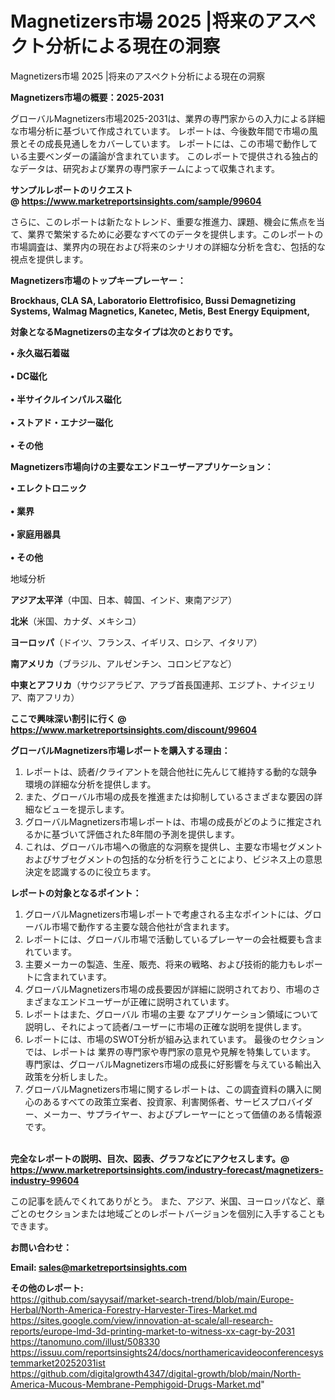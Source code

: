 # Magnetizers市場 2025 |将来のアスペクト分析による現在の洞察
Magnetizers市場 2025 |将来のアスペクト分析による現在の洞察

<strong><b>Magnetizers市場の概要：2025-2031</b></strong>

グローバルMagnetizers市場2025-2031は、業界の専門家からの入力による詳細な市場分析に基づいて作成されています。 レポートは、今後数年間で市場の風景とその成長見通しをカバーしています。 レポートには、この市場で動作している主要ベンダーの議論が含まれています。 このレポートで提供される独占的なデータは、研究および業界の専門家チームによって収集されます。

<strong>サンプルレポートのリクエスト @ <a href=https://www.marketreportsinsights.com/sample/99604>https://www.marketreportsinsights.com/sample/99604</a></strong>

さらに、このレポートは新たなトレンド、重要な推進力、課題、機会に焦点を当て、業界で繁栄するために必要なすべてのデータを提供します。このレポートの市場調査は、業界内の現在および将来のシナリオの詳細な分析を含む、包括的な視点を提供します。

<strong>Magnetizers市場のトップキープレーヤー：</strong>

<strong>Brockhaus, CLA SA, Laboratorio Elettrofisico, Bussi Demagnetizing Systems, Walmag Magnetics, Kanetec, Metis, Best Energy Equipment,</strong>

<strong><b>対象となるMagnetizersの主なタイプは次のとおりです。</b></strong>

<strong>• 永久磁石着磁<br><br>•  DC磁化<br><br>• 半サイクルインパルス磁化<br><br>• ストアド・エナジー磁化<br><br>• その他</strong>

<strong><b>Magnetizers市場向けの主要なエンドユーザーアプリケーション：</b></strong>

<strong>• エレクトロニック<br><br>• 業界<br><br>• 家庭用器具<br><br>• その他</strong>

 地域分析

<strong><b>アジア太平洋</b></strong>（中国、日本、韓国、インド、東南アジア）

<strong><b>北米</b></strong>（米国、カナダ、メキシコ）

<strong><b>ヨーロッパ</b></strong>（ドイツ、フランス、イギリス、ロシア、イタリア）

<strong><b>南アメリカ</b></strong>（ブラジル、アルゼンチン、コロンビアなど）

<strong><b>中東とアフリカ</b></strong>（サウジアラビア、アラブ首長国連邦、エジプト、ナイジェリア、南アフリカ）

<strong>ここで興味深い割引に行く @ <a href=https://www.marketreportsinsights.com/discount/99604>https://www.marketreportsinsights.com/discount/99604</a></strong>

<strong><b>グローバルMagnetizers市場レポートを購入する理由：</b></strong>
<ol>
  <li>レポートは、読者/クライアントを競合他社に先んじて維持する動的な競争環境の詳細な分析を提供します。</li>
  <li>また、グローバル市場の成長を推進または抑制しているさまざまな要因の詳細なビューを提示します。</li>
  <li>グローバルMagnetizers市場レポートは、市場の成長がどのように推定されるかに基づいて評価された8年間の予測を提供します。</li>
  <li>これは、グローバル市場への徹底的な洞察を提供し、主要な市場セグメントおよびサブセグメントの包括的な分析を行うことにより、ビジネス上の意思決定を認識するのに役立ちます。</li>
</ol>
<strong><b>レポートの対象となるポイント：</b></strong>
<ol>
  <li>グローバルMagnetizers市場レポートで考慮される主なポイントには、グローバル市場で動作する主要な競合他社が含まれます。</li>
  <li>レポートには、グローバル市場で活動しているプレーヤーの会社概要も含まれています。</li>
  <li>主要メーカーの製造、生産、販売、将来の戦略、および技術的能力もレポートに含まれています。</li>
  <li>グローバルMagnetizers市場の成長要因が詳細に説明されており、市場のさまざまなエンドユーザーが正確に説明されています。</li>
  <li>レポートはまた、グローバル 市場の主要 なアプリケーション領域について説明し、それによって読者/ユーザーに市場の正確な説明を提供します。</li>
  <li>レポートには、市場のSWOT分析が組み込まれています。 最後のセクションでは、レポートは 業界の専門家や専門家の意見や見解を特集しています。 専門家は、グローバルMagnetizers市場の成長に好影響を与えている輸出入政策を分析しました。</li>
  <li>グローバルMagnetizers市場に関するレポートは、この調査資料の購入に関心のあるすべての政策立案者、投資家、利害関係者、サービスプロバイダー、メーカー、サプライヤー、およびプレーヤーにとって価値のある情報源です。</li>
</ol><br>
<strong>完全なレポートの説明、目次、図表、グラフなどにアクセスします。@ <a href=https://www.marketreportsinsights.com/industry-forecast/magnetizers-industry-99604>https://www.marketreportsinsights.com/industry-forecast/magnetizers-industry-99604</a></strong>

この記事を読んでくれてありがとう。 また、アジア、米国、ヨーロッパなど、章ごとのセクションまたは地域ごとのレポートバージョンを個別に入手することもできます。

<strong><b>お問い合わせ：</b></strong>

<strong>Email: </strong><a href=mailto:sales@marketreportsinsights.com><strong>sales@marketreportsinsights.com</strong></a>

<strong>その他のレポート:</strong>
<br>
<a href=https://github.com/sayysaif/market-search-trend/blob/main/Europe-Herbal/North-America-Forestry-Harvester-Tires-Market.md>https://github.com/sayysaif/market-search-trend/blob/main/Europe-Herbal/North-America-Forestry-Harvester-Tires-Market.md</a>
<br>
<a href=https://sites.google.com/view/innovation-at-scale/all-research-reports/europe-lmd-3d-printing-market-to-witness-xx-cagr-by-2031>https://sites.google.com/view/innovation-at-scale/all-research-reports/europe-lmd-3d-printing-market-to-witness-xx-cagr-by-2031</a>
<br>
<a href=https://tanomuno.com/illust/508330>https://tanomuno.com/illust/508330</a>
<br>
<a href=https://issuu.com/reportsinsights24/docs/northamericavideoconferencesystemmarket20252031ist>https://issuu.com/reportsinsights24/docs/northamericavideoconferencesystemmarket20252031ist</a>
<br>
<a href=https://github.com/digitalgrowth4347/digital-growth/blob/main/North-America-Mucous-Membrane-Pemphigoid-Drugs-Market.md>https://github.com/digitalgrowth4347/digital-growth/blob/main/North-America-Mucous-Membrane-Pemphigoid-Drugs-Market.md</a>"
